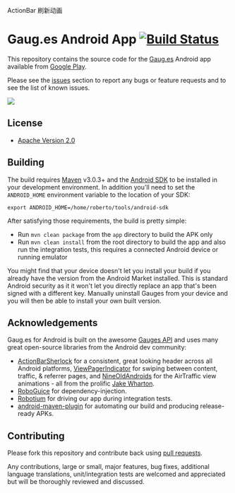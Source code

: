 ActionBar 刷新动画

# Gaug.es Android App [![Build Status](https://travis-ci.org/github/gauges-android.png)](https://travis-ci.org/github/gauges-android)

This repository contains the source code for the [Gaug.es](http://get.gaug.es/)
Android app available from [Google Play](https://play.google.com/store/apps/details?id=com.github.mobile.gauges).

Please see the [issues](https://github.com/github/gauges-android/issues) section
to report any bugs or feature requests and to see the list of known issues.

<a href="https://play.google.com/store/apps/details?id=com.github.mobile.gauges" alt="Download from Google Play">
  <img src="http://img.skitch.com/20120709-kmtkmc3k3ib8tjym8eesxrs39r.png">
</a>

## License

* [Apache Version 2.0](http://www.apache.org/licenses/LICENSE-2.0.html)

## Building

The build requires [Maven](http://maven.apache.org/download.html)
v3.0.3+ and the [Android SDK](http://developer.android.com/sdk/index.html)
to be installed in your development environment. In addition you'll need to set
the `ANDROID_HOME` environment variable to the location of your SDK:

    export ANDROID_HOME=/home/roberto/tools/android-sdk

After satisfying those requirements, the build is pretty simple:

* Run `mvn clean package` from the `app` directory to build the APK only
* Run `mvn clean install` from the root directory to build the app and also run
  the integration tests, this requires a connected Android device or running
  emulator

You might find that your device doesn't let you install your build if you
already have the version from the Android Market installed.  This is standard
Android security as it it won't let you directly replace an app that's been
signed with a different key.  Manually uninstall Gauges from your device and
you will then be able to install your own built version.

## Acknowledgements

Gaug.es for Android is built on the awesome [Gauges API](http://get.gaug.es/documentation/api/)
and uses many great open-source libraries from the Android dev community:

* [ActionBarSherlock](https://github.com/JakeWharton/ActionBarSherlock) for a
  consistent, great looking header across all Android platforms,
  [ViewPagerIndicator](https://github.com/JakeWharton/Android-ViewPagerIndicator)
  for swiping between content, traffic, & referrer pages, and
  [NineOldAndroids](https://github.com/JakeWharton/NineOldAndroids) for the
  AirTraffic view animations - all from the prolific
  [Jake Wharton](http://jakewharton.com/).
* [RoboGuice](http://code.google.com/p/roboguice/) for dependency-injection.
* [Robotium](http://code.google.com/p/robotium/)
  for driving our app during integration tests.
* [android-maven-plugin](https://github.com/jayway/maven-android-plugin)
  for automating our build and producing release-ready APKs.

## Contributing

Please fork this repository and contribute back using
[pull requests](https://github.com/github/gauges-android/pulls).

Any contributions, large or small, major features, bug fixes, additional
language translations, unit/integration tests are welcomed and appreciated
but will be thoroughly reviewed and discussed.
